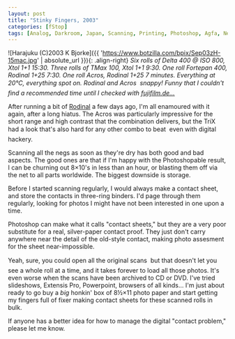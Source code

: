 ```yaml
---
layout: post
title: "Stinky Fingers, 2003"
categories: [fStop]
tags: [Analog, Darkroom, Japan, Scanning, Printing, Photoshop, Agfa, Neopan]
---
```



![Harajuku (C)2003 K Bjorke]({{ 'https://www.botzilla.com/bpix/Sep03zH-15mac.jpg' | absolute_url }}){: .align-right}
<i>Six rolls of Delta 400 @ ISO 800, Xtol 1+1 15:30. Three rolls of TMax 100, Xtol 1+1 9:30. One roll Fortepan 400, Rodinal 1+25 7:30. One roll Acros, Rodinal 1+25 7 minutes. Everything at 20&#176;C, everything spot on. Rodinal and Acros &#151; snappy! Funny that I couldn't find a recommended time until I checked with <a href="http://www.fujifilm.de/noswf/index_noswf.html">fujifilm.de...</a></i>

After running a bit of <a href="http://unblinkingeye.com/Articles/Rodinal/rodinal.html">Rodinal</a> a few days ago, I'm all enamoured with it again, after a long hiatus. The Acros was particularly impressive for the short range and high contrast that the combination delivers, but the TriX had a look that's also hard for any other combo to beat &#151; even with digital hackery.

Scanning all the negs as soon as they're dry has both good and bad aspects. The good ones are that if I'm happy with the Photoshopable result, I can be churning out 8&#215;10's in less than an hour, or blasting them off via the net to all parts worldwide. The biggest downside is storage.

Before I started scanning regularly, I would always make a contact sheet, and store the contacts in three-ring binders. I'd page through them regularly, looking for photos I might have not been interested in one upon a time.

Photoshop can make what it calls "contact sheets," but they are a very poor substitute for a real, silver-paper contact proof. They just don't carry anywhere near the detail of the old-style contact, making photo assesment for the sheet near-impossible.

Yeah, sure, you could open all the original scans &#151; but that doesn't let you see a whole roll at a time, and it takes forever to load all those photos. It's even worse when the scans have been archived to CD or DVD. I've tried slideshows, Extensis Pro, Powerpoint, browsers of all kinds... I'm just about ready to go buy a <i>big</i> honkin' box of 8&#189;&#215;11 photo paper and start getting my fingers full of fixer making contact sheets for these scanned rolls in bulk.

If anyone has a better idea for how to manage the digital "contact problem," please let me know.
